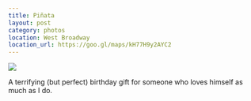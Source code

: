 ```yaml
---
title: Piñata
layout: post
category: photos
location: West Broadway
location_url: https://goo.gl/maps/kH77H9y2AYC2
---
```


![](https://www.dropbox.com/s/javgdrtrekojmkc/Photo-2018-06-01%2C-4-49-08-PM.jpg?raw=1)

A terrifying (but perfect) birthday gift for someone who loves himself as much as I do.